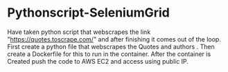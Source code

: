 # Pythonscript-SeleniumGrid
Have taken python script that webscrapes the link "https://quotes.toscrape.com/"  and after finishing it comes out of the loop.
First create a python file that webscrapes the Quotes and authors .
Then create a Dockerfile for this to run in the container.
After the container is Created push the code to AWS EC2 and access using public IP.

